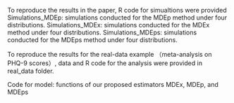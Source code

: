 To reproduce the results in the paper, R code for simualtions were provided
Simulations_MDEp: simulations conducted for the MDEp method under four distributions.
Simulations_MDEx: simulations conducted for the MDEx method under four distributions.
Simulations_MDEps: simulations conducted for the MDEps method under four distributions.

To reproduce the results for the real-data example （meta-analysis on PHQ-9 scores）, data and R code for the analysis were provided in real_data folder. 

Code for model: functions of our proposed estimators MDEx, MDEp, and MDEps
